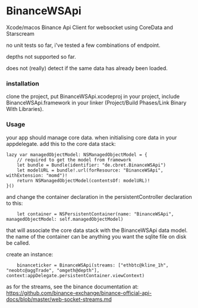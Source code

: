 # BinanceWSApi
Xcode/macos Binance Api Client for websocket using CoreData and Starscream

no unit tests so far, i've tested a few combinations of endpoint. 

depths not supported so far.

does not (really) detect if the same data has already been loaded.

### installation

clone the project, put BinanceWSApi.xcodeproj in your project, include BinanceWSApi.framework in your linker (Project/Build Phases/Link Binary With Libraries). 

### Usage

your app should manage core data. when initialising core data in your appdelegate. add this to the core data stack:

    lazy var managedObjectModel: NSManagedObjectModel = {
        // required to get the model from framework
        let bundle = Bundle(identifier: "de.cbret.BinanceWSApi")
        let modelURL = bundle!.url(forResource: "BinanceWSApi", withExtension: "momd")!
        return NSManagedObjectModel(contentsOf: modelURL)!
    }()

and change the container declaration in the persistentController declaration to this:

        let container = NSPersistentContainer(name: "BinanceWSApi", managedObjectModel: self.managedObjectModel)

that will associate the core data stack with the BinanceWSApi data model. the name of the container can be anything you want the sqlite file on disk be called.

create an instance:

        binanceticker = BinanceWSApi(streams: ["ethbtc@kline_1h", "neobtc@aggTrade", "omgeth@depth"], context:appDelegate.persistentContainer.viewContext)

as for the streams, see the binance documentation at:
https://github.com/binance-exchange/binance-official-api-docs/blob/master/web-socket-streams.md
